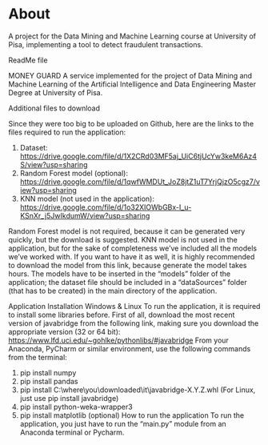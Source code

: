 # About
A project for the Data Mining and Machine Learning course at University of Pisa, implementing a tool to detect fraudulent transactions.

ReadMe file

MONEY GUARD
A service implemented for the project of Data Mining and Machine Learning of the Artificial Intelligence and Data Engineering Master Degree at University of Pisa.

Additional files to download

Since they were too big to be uploaded on Github, here are the links to the files required to run the application:
1. Dataset: https://drive.google.com/file/d/1X2CRd03MF5aj_UiC6tjUcYw3keM6Az4S/view?usp=sharing
2. Random Forest model (optional): https://drive.google.com/file/d/1qwfWMDUt_JoZ8jtZ1uT7YrjQjzO5cgz7/view?usp=sharing
3. KNN model (not used in the application): https://drive.google.com/file/d/1o32XIOWbGBx-I_u-KSnXr_j5JwIkdumW/view?usp=sharing

Random Forest model is not required, because it can be generated very quickly, but the download is suggested. KNN model is not used in the application, but for the sake of completeness we’ve included all the models we’ve worked with. If you want to have it as well, it is highly recommended to download the model from this link, because generate the model takes hours.
The models have to be inserted in the “models” folder of the application; the dataset file should be included in a “dataSources” folder (that has to be created) in the main directory of the application.

Application Installation
Windows & Linux
To run the application, it is required to install some libraries before. First of all, download the most recent version of javabridge from the following link, making sure you download the appropriate version (32 or 64 bit):
https://www.lfd.uci.edu/~gohlke/pythonlibs/#javabridge
From your Anaconda, PyCharm or similar environment, use the following commands from the terminal:
1. pip install numpy
2. pip install pandas
3. pip install C:\where\you\downloaded\it\javabridge-X.Y.Z.whl
	(For Linux, just use pip install javabridge)
4. pip install python-weka-wrapper3
5. pip install matplotlib (optional)
How to run the application
To run the application, you just have to run the “main.py” module from an Anaconda terminal or Pycharm.
